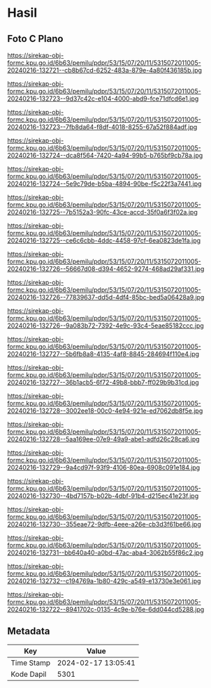 # Hasil

## Foto C Plano

https://sirekap-obj-formc.kpu.go.id/6b63/pemilu/pdpr/53/15/07/20/11/5315072011005-20240216-132721--cb8b67cd-6252-483a-879e-4a80f436185b.jpg

https://sirekap-obj-formc.kpu.go.id/6b63/pemilu/pdpr/53/15/07/20/11/5315072011005-20240216-132723--9d37c42c-e104-4000-abd9-fce71dfcd6e1.jpg

https://sirekap-obj-formc.kpu.go.id/6b63/pemilu/pdpr/53/15/07/20/11/5315072011005-20240216-132723--7fb8da64-f8df-4018-8255-67a52f884adf.jpg

https://sirekap-obj-formc.kpu.go.id/6b63/pemilu/pdpr/53/15/07/20/11/5315072011005-20240216-132724--dca8f564-7420-4a94-99b5-b765bf9cb78a.jpg

https://sirekap-obj-formc.kpu.go.id/6b63/pemilu/pdpr/53/15/07/20/11/5315072011005-20240216-132724--5e9c79de-b5ba-4894-90be-f5c22f3a7441.jpg

https://sirekap-obj-formc.kpu.go.id/6b63/pemilu/pdpr/53/15/07/20/11/5315072011005-20240216-132725--7b5152a3-90fc-43ce-accd-35f0a6f3f02a.jpg

https://sirekap-obj-formc.kpu.go.id/6b63/pemilu/pdpr/53/15/07/20/11/5315072011005-20240216-132725--ce6c6cbb-4ddc-4458-97cf-6ea0823de1fa.jpg

https://sirekap-obj-formc.kpu.go.id/6b63/pemilu/pdpr/53/15/07/20/11/5315072011005-20240216-132726--56667d08-d394-4652-9274-468ad29af331.jpg

https://sirekap-obj-formc.kpu.go.id/6b63/pemilu/pdpr/53/15/07/20/11/5315072011005-20240216-132726--77839637-dd5d-4df4-85bc-bed5a06428a9.jpg

https://sirekap-obj-formc.kpu.go.id/6b63/pemilu/pdpr/53/15/07/20/11/5315072011005-20240216-132726--9a083b72-7392-4e9c-93c4-5eae85182ccc.jpg

https://sirekap-obj-formc.kpu.go.id/6b63/pemilu/pdpr/53/15/07/20/11/5315072011005-20240216-132727--5b6fb8a8-4135-4af8-8845-284694f110e4.jpg

https://sirekap-obj-formc.kpu.go.id/6b63/pemilu/pdpr/53/15/07/20/11/5315072011005-20240216-132727--36b1acb5-6f72-49b8-bbb7-ff029b9b31cd.jpg

https://sirekap-obj-formc.kpu.go.id/6b63/pemilu/pdpr/53/15/07/20/11/5315072011005-20240216-132728--3002ee18-00c0-4e94-921e-ed7062db8f5e.jpg

https://sirekap-obj-formc.kpu.go.id/6b63/pemilu/pdpr/53/15/07/20/11/5315072011005-20240216-132728--5aa169ee-07e9-49a9-abe1-adfd26c28ca6.jpg

https://sirekap-obj-formc.kpu.go.id/6b63/pemilu/pdpr/53/15/07/20/11/5315072011005-20240216-132729--9a4cd97f-93f9-4106-80ea-6908c091e184.jpg

https://sirekap-obj-formc.kpu.go.id/6b63/pemilu/pdpr/53/15/07/20/11/5315072011005-20240216-132730--4bd7157b-b02b-4dbf-91b4-d215ec41e23f.jpg

https://sirekap-obj-formc.kpu.go.id/6b63/pemilu/pdpr/53/15/07/20/11/5315072011005-20240216-132730--355eae72-9dfb-4eee-a26e-cb3d3f61be66.jpg

https://sirekap-obj-formc.kpu.go.id/6b63/pemilu/pdpr/53/15/07/20/11/5315072011005-20240216-132731--bb640a40-a0bd-47ac-aba4-3062b55f86c2.jpg

https://sirekap-obj-formc.kpu.go.id/6b63/pemilu/pdpr/53/15/07/20/11/5315072011005-20240216-132732--c194769a-1b80-429c-a549-e13730e3e061.jpg

https://sirekap-obj-formc.kpu.go.id/6b63/pemilu/pdpr/53/15/07/20/11/5315072011005-20240216-132722--8941702c-0135-4c9e-b76e-6dd044cd5288.jpg


## Metadata

| Key        | Value               |
| ---------- | ------------------- |
| Time Stamp | 2024-02-17 13:05:41 |
| Kode Dapil | 5301                |




